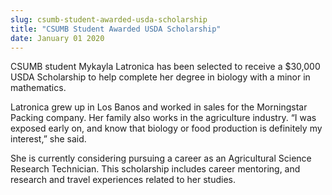 ```yaml
---
slug: csumb-student-awarded-usda-scholarship
title: "CSUMB Student Awarded USDA Scholarship"
date: January 01 2020
---
```


  
<p>
  CSUMB student Mykayla Latronica has been selected to receive a $30,000 USDA
  Scholarship to help complete her degree in biology with a minor in
  mathematics.
</p>
<p>
  Latronica grew up in Los Banos and worked in sales for the Morningstar Packing
  company. Her family also works in the agriculture industry. “I was exposed
  early on, and know that biology or food production is definitely my interest,”
  she said.
</p>
<p>
  She is currently considering pursuing a career as an Agricultural Science
  Research Technician. This scholarship includes career mentoring, and research
  and travel experiences related to her studies.
</p>
 

